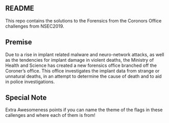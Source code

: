 ## README

This repo contains the solutions to the Forensics from the Coronors Office challenges from NSEC2019.

## Premise

Due to a rise in implant related malware and neuro-network attacks, as well as the tendencies for implant damage in violent
deaths, the Ministry of Health and Science has created a new forensics office branched off the Coroner’s office. This
office investigates the implant data from strange or unnatural deaths, in an attempt to determine the cause of death and
to aid in police investigations.

## Special Note

Extra Awesomeness points if you can name the theme of the flags in these callenges and where each of them is from! 